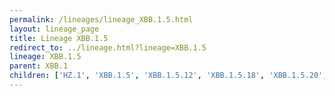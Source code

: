 ```yaml
---
permalink: /lineages/lineage_XBB.1.5.html
layout: lineage_page
title: Lineage XBB.1.5
redirect_to: ../lineage.html?lineage=XBB.1.5
lineage: XBB.1.5
parent: XBB.1
children: ['HZ.1', 'XBB.1.5', 'XBB.1.5.12', 'XBB.1.5.18', 'XBB.1.5.20', 'XBB.1.5.46', 'XBB.1.5.52', 'XBB.1.5.72', 'XBB.1.5.91']
---
```

